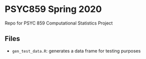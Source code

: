 # PSYC859 Spring 2020
Repo for PSYC 859 Computational Statistics Project

## Files
- `gen_test_data.R`: generates a data frame for testing purposes

